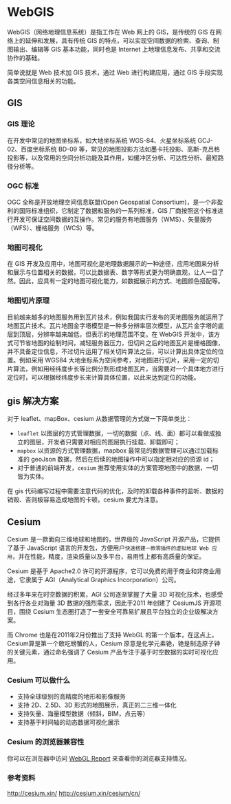 # WebGIS

WebGIS（网络地理信息系统）是指工作在 Web 网上的 GIS，是传统的 GIS 在网络上的延伸和发展，具有传统 GIS 的特点，可以实现空间数据的检索、查询、制图输出、编辑等 GIS 基本功能，同时也是 Internet 上地理信息发布、共享和交流协作的基础。

简单说就是 Web 技术加 GIS 技术，通过 Web 进行构建应用，通过 GIS 手段实现各类空间信息相关的功能。

## GIS

### GIS 理论

在开发中常见的地图坐标系，如大地坐标系统 WGS-84、火星坐标系统 GCJ-02、百度坐标系统 BD-09 等，常见的地图投影方法如墨卡托投影、高斯-克吕格投影等，以及常用的空间分析功能及其作用，如缓冲区分析、可达性分析、最短路径分析等。

### OGC 标准

OGC 全称是开放地理空间信息联盟(Open Geospatial Consortium)，是一个非盈利的国际标准组织，它制定了数据和服务的一系列标准，GIS 厂商按照这个标准进行开发可保证空间数据的互操作。常见的服务有地图服务（WMS）、矢量服务（WFS）、栅格服务（WCS）等。

### 地图可视化

在 GIS 开发及应用中，地图可视化是地理数据展示的一种途径，应用地图来分析和展示与位置相关的数据，可以比数据表、数字等形式更为明确直观，让人一目了然。因此，应具有一定的地图可视化能力，如数据展示的方式、地图颜色搭配等。

### 地图切片原理

目前越来越多的地图服务用到瓦片技术，例如我国实行发布的天地图服务就运用了地图瓦片技术。瓦片地图金字塔模型是一种多分辨率层次模型，从瓦片金字塔的底层到顶层，分辨率越来越低，但表示的地理范围不变。在 WebGIS 开发中，该方式可节省地图的绘制时间，减轻服务器压力，但切片之后的地图瓦片是栅格图像，并不具备定位信息，不过切片运用了相关切片算法之后，可以计算出具体定位的位置。例如采用 WGS84 大地坐标系为空间参考，对地图进行切片，采用一定的切片算法，例如用经纬度步长等比例分割形成地图瓦片，当需要对一个具体地方进行定位时，可以根据经纬度步长来计算具体位置，以此来达到定位的功能。

## gis 解决方案

对于 leaflet、mapBox、cesium 从数据管理的方式做一下简单类比：

- `leaflet` 以图层的方式管理数据，一切的数据（点、线、面）都可以看做成独立的图层，开发者只需要对相应的图层执行挂载、卸载即可；
- `mapbox` 以资源的方式管理数据，mapbox 最常见的数据管理可以通过加载标准的 geoJson 数据，然后在后续的地图操作中可以指定相对应的资源 id；
- 对于普通的前端开发，`cesium` 推荐使用实体的方案管理地图中的数据，一切皆为实体。

在 gis 代码编写过程中需要注意代码的优化，及时的卸载各种事件的监听、数据的销毁、否则极容易造成地图的卡顿，cesium 要尤为注意。

## Cesium

Cesium 是一款面向三维地球和地图的，世界级的 JavaScript 开源产品，它提供了基于 JavaScript 语言的开发包，方便用户`快速搭建一款零插件的虚拟地球 Web 应用`，并在性能，精度，渲染质量以及多平台，易用性上都有高质量的保证。

Cesium 是基于 Apache2.0 许可的开源程序，它可以免费的用于商业和非商业用途，它隶属于 AGI（Analytical Graphics Incorporation）公司。

经过多年来在时空数据的积累，AGI 公司逐渐掌握了大量 3D 可视化技术，也感受到各行各业对海量 3D 数据的强烈需求，因此于2011 年创建了 CesiumJS 开源项目，围绕 Cesium 生态圈打造了一套安全可靠易扩展且平台独立的企业级解决方案。

而 Chrome 也是在2011年2月份推出了支持 WebGL 的第一个版本，在这点上，Cesium算是第一个敢吃螃蟹的人，Cesium 原意是化学元素铯，铯是制造原子钟的关键元素，通过命名强调了 Cesium 产品专注于基于时空数据的实时可视化应用。

### Cesium 可以做什么

- 支持全球级别的高精度的地形和影像服务
- 支持 2D、2.5D、3D 形式的地图展示，真正的二三维一体化
- 支持矢量、海量模型数据（倾斜，BIM，点云等）
- 支持基于时间轴的动态数据可视化展示

### Cesium 的浏览器兼容性

你可以在浏览器中访问 [WebGL Report](https://webglreport.com/) 来查看你的浏览器支持情况。

### 参考资料

http://cesium.xin/
http://cesium.xin/cesium/cn/


